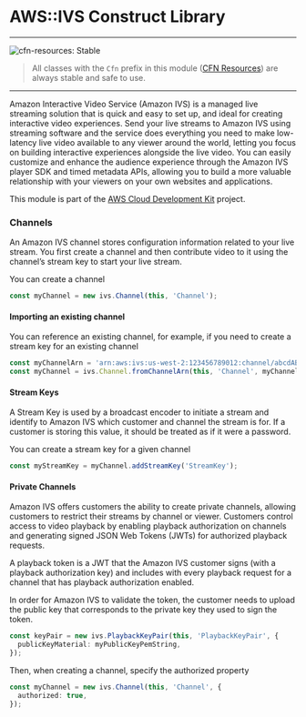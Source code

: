 # AWS::IVS Construct Library
<!--BEGIN STABILITY BANNER-->
---

![cfn-resources: Stable](https://img.shields.io/badge/cfn--resources-stable-success.svg?style=for-the-badge)

> All classes with the `Cfn` prefix in this module ([CFN Resources]) are always stable and safe to use.
>
> [CFN Resources]: https://docs.aws.amazon.com/cdk/latest/guide/constructs.html#constructs_lib

---
<!--END STABILITY BANNER-->

Amazon Interactive Video Service (Amazon IVS) is a managed live streaming
solution that is quick and easy to set up, and ideal for creating interactive
video experiences. Send your live streams to Amazon IVS using streaming software
and the service does everything you need to make low-latency live video
available to any viewer around the world, letting you focus on building
interactive experiences alongside the live video. You can easily customize and
enhance the audience experience through the Amazon IVS player SDK and timed
metadata APIs, allowing you to build a more valuable relationship with your
viewers on your own websites and applications.

This module is part of the [AWS Cloud Development Kit](https://github.com/aws/aws-cdk) project.

### Channels

An Amazon IVS channel stores configuration information related to your live
stream. You first create a channel and then contribute video to it using the
channel’s stream key to start your live stream.

You can create a channel

```ts
const myChannel = new ivs.Channel(this, 'Channel');
```

#### Importing an existing channel
You can reference an existing channel, for example, if you need to create a
stream key for an existing channel

```ts
const myChannelArn = 'arn:aws:ivs:us-west-2:123456789012:channel/abcdABCDefgh';
const myChannel = ivs.Channel.fromChannelArn(this, 'Channel', myChannelArn);
```

#### Stream Keys
A Stream Key is used by a broadcast encoder to initiate a stream and identify
to Amazon IVS which customer and channel the stream is for. If a customer is
storing this value, it should be treated as if it were a password.

You can create a stream key for a given channel

```ts
const myStreamKey = myChannel.addStreamKey('StreamKey');
```

#### Private Channels

Amazon IVS offers customers the ability to create private channels, allowing
customers to restrict their streams by channel or viewer. Customers control
access to video playback by enabling playback authorization on channels and
generating signed JSON Web Tokens (JWTs) for authorized playback requests.

A playback token is a JWT that the Amazon IVS customer signs (with a playback
authorization key) and includes with every playback request for a channel that
has playback authorization enabled.

In order for Amazon IVS to validate the token, the customer needs to upload
the public key that corresponds to the private key they used to sign the token.

```ts
const keyPair = new ivs.PlaybackKeyPair(this, 'PlaybackKeyPair', {
  publicKeyMaterial: myPublicKeyPemString,
});
```

Then, when creating a channel, specify the authorized property
```ts
const myChannel = new ivs.Channel(this, 'Channel', {
  authorized: true,
});
```


